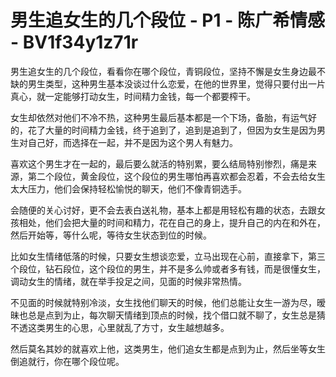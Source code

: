 # 男生追女生的几个段位 - P1 - 陈广希情感 - BV1f34y1z71r

男生追女生的几个段位，看看你在哪个段位，青铜段位，坚持不懈是女生身边最不缺的男生类型，这种男生基本没谈过什么恋爱，在他的世界里，觉得只要付出一片真心，就一定能够打动女生，时间精力金钱，每一个都要榨干。

女生却依然对他们不冷不热，这种男生最后基本都是一个下场，备胎，有运气好的，花了大量的时间精力金钱，终于追到了，追到是追到了，但因为女生是因为男生对自己好，而选择在一起，并不是因为这个男人有魅力。

喜欢这个男生才在一起的，最后要么就活的特别累，要么结局特别惨烈，痛是来源，第二个段位，黄金段位，这个段位的男生哪怕再喜欢都会忍着，不会去给女生太大压力，他们会保持轻松愉悦的聊天，他们不像青铜选手。

会随便的关心讨好，更不会去表白送礼物，基本上都是用轻松有趣的状态，去跟女孩相处，他们会把大量的时间和精力，花在自己的身上，提升自己的内在和外在，然后开始等，等什么呢，等待女生状态到位的时候。

比如女生情绪低落的时候，只要女生想谈恋爱，立马出现在心前，直接拿下，第三个段位，钻石段位，这个段位的男生，并不是多么帅或者多有钱，而是很懂女生，调动女生的情绪，就在举手投足之间，见面的时候非常热情。

不见面的时候就特别冷淡，女生找他们聊天的时候，他们总能让女生一游为尽，暧昧也总是点到为止，每次聊天情绪到顶点的时候，找个借口就不聊了，女生总是猜不透这类男生的心思，心里就乱了方寸，女生越想越多。

然后莫名其妙的就喜欢上他，这类男生，他们追女生都是点到为止，然后坐等女生倒追就行，你在哪个段位呢。